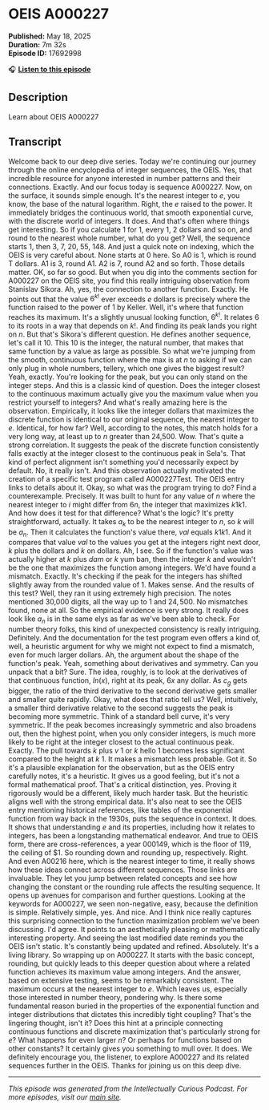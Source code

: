 # OEIS A000227

**Published:** May 18, 2025  
**Duration:** 7m 32s  
**Episode ID:** 17692998

🎧 **[Listen to this episode](https://intellectuallycurious.buzzsprout.com/2529712/episodes/17692998-oeis-a000227)**

## Description

Learn about OEIS A000227

## Transcript

Welcome back to our deep dive series. Today we're continuing our journey through the online encyclopedia of integer sequences, the OEIS. Yes, that incredible resource for anyone interested in number patterns and their connections. Exactly. And our focus today is sequence A000227. Now, on the surface, it sounds simple enough. It's the nearest integer to $e$, you know, the base of the natural logarithm. Right, the $e$ raised to the power. It immediately bridges the continuous world, that smooth exponential curve, with the discrete world of integers. It does. And that's often where things get interesting. So if you calculate 1 for 1, every 1, 2 dollars and so on, and round to the nearest whole number, what do you get? Well, the sequence starts 1, then 3, 7, 20, 55, 148. And just a quick note on indexing, which the OEIS is very careful about. None starts at 0 here. So A0 is 1, which is round T dollars. A1 is 3, round A1. A2 is 7, round A2 and so forth. Those details matter. OK, so far so good. But when you dig into the comments section for A000227 on the OEIS site, you find this really intriguing observation from Stanislav Sikora. Ah, yes, the connection to another function. Exactly. He points out that the value $6^{k!}$ ever exceeds $e$ dollars is precisely where the function raised to the power of $1$ by Keller. Well, it's where that function reaches its maximum. It's a slightly unusual looking function, $6^{k!}$. It relates 6 to its roots in a way that depends on $k!$. And finding its peak lands you right on $n$. But that's Sikora's different question. He defines another sequence, let's call it $10$. This $10$ is the integer, the natural number, that makes that same function by a value as large as possible. So what we're jumping from the smooth, continuous function where the max is at $n$ to asking if we can only plug in whole numbers, tellery, which one gives the biggest result? Yeah, exactly. You're looking for the peak, but you can only stand on the integer steps. And this is a classic kind of question. Does the integer closest to the continuous maximum actually give you the maximum value when you restrict yourself to integers? And what's really amazing here is the observation. Empirically, it looks like the integer dollars that maximizes the discrete function is identical to our original sequence, the nearest integer to $e$. Identical, for how far? Well, according to the notes, this match holds for a very long way, at least up to $n$ greater than 24,500. Wow. That's quite a strong correlation. It suggests the peak of the discrete function consistently falls exactly at the integer closest to the continuous peak in Sela's. That kind of perfect alignment isn't something you'd necessarily expect by default. No, it really isn't. And this observation actually motivated the creation of a specific test program called A000227Test. The OEIS entry links to details about it. Okay, so what was the program trying to do? Find a counterexample. Precisely. It was built to hunt for any value of $n$ where the nearest integer to $i$ might differ from $6n$, the integer that maximizes $k1k1$. And how does it test for that difference? What's the logic? It's pretty straightforward, actually. It takes $a_k$ to be the nearest integer to $n$, so $k$ will be $a_n$. Then it calculates the function's value there, $val$ equals $k1k1$. And it compares that value $val$ to the values you get at the integers right next door, $k$ plus the dollars and $k$ on dollars. Ah, I see. So if the function's value was actually higher at $k$ plus $dam$ or $k$ yum ban, then the integer $k$ and wouldn't be the one that maximizes the function among integers. We'd have found a mismatch. Exactly. It's checking if the peak for the integers has shifted slightly away from the rounded value of $1$. Makes sense. And the results of this test? Well, they ran it using extremely high precision. The notes mentioned 30,000 digits, all the way up to $1$ and $24,500$. No mismatches found, none at all. So the empirical evidence is very strong. It really does look like $a_n$ is in the same elys as far as we've been able to check. For number theory folks, this kind of unexpected consistency is really intriguing. Definitely. And the documentation for the test program even offers a kind of, well, a heuristic argument for why we might not expect to find a mismatch, even for much larger dollars. Ah, the argument about the shape of the function's peak. Yeah, something about derivatives and symmetry. Can you unpack that a bit? Sure. The idea, roughly, is to look at the derivatives of that continuous function, $ln(x)$, right at its peak, $6x$ any dollar. As $c_g$ gets bigger, the ratio of the third derivative to the second derivative gets smaller and smaller quite rapidly. Okay, what does that ratio tell us? Well, intuitively, a smaller third derivative relative to the second suggests the peak is becoming more symmetric. Think of a standard bell curve, it's very symmetric. If the peak becomes increasingly symmetric and also broadens out, then the highest point, when you only consider integers, is much more likely to be right at the integer closest to the actual continuous peak. Exactly. The pull towards $k$ plus $v$ 1 or $k$ hello 1 becomes less significant compared to the height at $k$ 1. It makes a mismatch less probable. Got it. So it's a plausible explanation for the observation, but as the OEIS entry carefully notes, it's a heuristic. It gives us a good feeling, but it's not a formal mathematical proof. That's a critical distinction, yes. Proving it rigorously would be a different, likely much harder task. But the heuristic aligns well with the strong empirical data. It's also neat to see the OEIS entry mentioning historical references, like tables of the exponential function from way back in the 1930s, puts the sequence in context. It does. It shows that understanding $e$ and its properties, including how it relates to integers, has been a longstanding mathematical endeavor. And true to OEIS form, there are cross-references, a year 000149, which is the floor of 119, the ceiling of $1. So rounding down and rounding up, respectively. Right. And even A00216 here, which is the nearest integer to time, it really shows how these ideas connect across different sequences. Those links are invaluable. They let you jump between related concepts and see how changing the constant or the rounding rule affects the resulting sequence. It opens up avenues for comparison and further questions. Looking at the keywords for A000227, we seen non-negative, easy, because the definition is simple. Relatively simple, yes. And nice. And I think nice really captures this surprising connection to the function maximization problem we've been discussing. I'd agree. It points to an aesthetically pleasing or mathematically interesting property. And seeing the last modified date reminds you the OEIS isn't static. It's constantly being updated and refined. Absolutely. It's a living library. So wrapping up on A000227. It starts with the basic concept, rounding, but quickly leads to this deeper question about where a related function achieves its maximum value among integers. And the answer, based on extensive testing, seems to be remarkably consistent. The maximum occurs at the nearest integer to $e$. Which leaves us, especially those interested in number theory, pondering why. Is there some fundamental reason buried in the properties of the exponential function and integer distributions that dictates this incredibly tight coupling? That's the lingering thought, isn't it? Does this hint at a principle connecting continuous functions and discrete maximization that's particularly strong for $e$? What happens for even larger $n$? Or perhaps for functions based on other constants? It certainly gives you something to mull over. It does. We definitely encourage you, the listener, to explore A000227 and its related sequences further in the OEIS. Thanks for joining us on this deep dive.

---
*This episode was generated from the Intellectually Curious Podcast. For more episodes, visit our [main site](https://intellectuallycurious.buzzsprout.com).*
